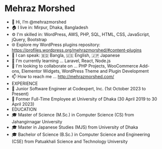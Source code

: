 # Mehraz Morshed
- 👋 Hi, I’m @mehrazmorshed
- 🏠 I live in: Mirpur, Dhaka, Bangladesh
- ⚙️ I'm skilled in: WordPress, AWS, PHP, SQL, HTML, CSS, JavaScript, jQuery, Bootstrap
- 🌐 Explore my WordPress plugins repository: https://profiles.wordpress.org/mehrazmorshed/#content-plugins
- 👀 I can speak: 🇧🇩 Bangla, 🇺🇸 English, 🇯🇵 Japanese
- 🌱 I'm currently learning ... Laravel, React, Node.js
- 💞️ I'm looking to collaborate on ... PHP Projects, WooCommerce Add-ons, Elementor Widgets, WordPress Theme and Plugin Development
- 📫 How to reach me ... http://mehrazmorshed.com/
- EXPERIENCE
- 💼 Junior Software Engineer at Codexpert, Inc. (1st October 2023 to Present)
- 💼 Former Full-Time Employee at University of Dhaka (30 April 2019 to 30 April 2023)
- EDUCATION
- 🎓 Master of Science (M.Sc.) in Computer Science (CS) from Jahangirnagar University
- 🎓 Master in Japanese Studies (MJS) from University of Dhaka
- 🎓 Bachelor of Science (B.Sc.) in Computer Science and Engineering (CSE) from Patuakhali Science and Technology University

<!---
mehrazmorshed/mehrazmorshed is a ✨ special ✨ repository because its `README.md` (this file) appears on your GitHub profile.
You can click the Preview link to take a look at your changes.
--->
